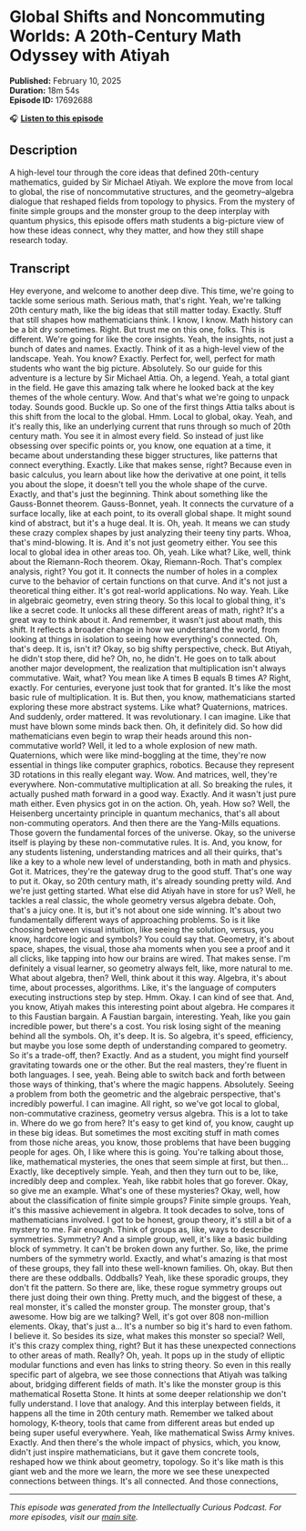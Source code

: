 # Global Shifts and Noncommuting Worlds: A 20th-Century Math Odyssey with Atiyah

**Published:** February 10, 2025  
**Duration:** 18m 54s  
**Episode ID:** 17692688

🎧 **[Listen to this episode](https://intellectuallycurious.buzzsprout.com/2529712/episodes/17692688-global-shifts-and-noncommuting-worlds-a-20th-century-math-odyssey-with-atiyah)**

## Description

A high-level tour through the core ideas that defined 20th-century mathematics, guided by Sir Michael Atiyah. We explore the move from local to global, the rise of noncommutative structures, and the geometry–algebra dialogue that reshaped fields from topology to physics. From the mystery of finite simple groups and the monster group to the deep interplay with quantum physics, this episode offers math students a big-picture view of how these ideas connect, why they matter, and how they still shape research today.

## Transcript

Hey everyone, and welcome to another deep dive. This time, we're going to tackle some serious math. Serious math, that's right. Yeah, we're talking 20th century math, like the big ideas that still matter today. Exactly. Stuff that still shapes how mathematicians think. I know, I know. Math history can be a bit dry sometimes. Right. But trust me on this one, folks. This is different. We're going for like the core insights. Yeah, the insights, not just a bunch of dates and names. Exactly. Think of it as a high-level view of the landscape. Yeah. You know? Exactly. Perfect for, well, perfect for math students who want the big picture. Absolutely. So our guide for this adventure is a lecture by Sir Michael Attia. Oh, a legend. Yeah, a total giant in the field. He gave this amazing talk where he looked back at the key themes of the whole century. Wow. And that's what we're going to unpack today. Sounds good. Buckle up. So one of the first things Attia talks about is this shift from the local to the global. Hmm. Local to global, okay. Yeah, and it's really this, like an underlying current that runs through so much of 20th century math. You see it in almost every field. So instead of just like obsessing over specific points or, you know, one equation at a time, it became about understanding these bigger structures, like patterns that connect everything. Exactly. Like that makes sense, right? Because even in basic calculus, you learn about like how the derivative at one point, it tells you about the slope, it doesn't tell you the whole shape of the curve. Exactly, and that's just the beginning. Think about something like the Gauss-Bonnet theorem. Gauss-Bonnet, yeah. It connects the curvature of a surface locally, like at each point, to its overall global shape. It might sound kind of abstract, but it's a huge deal. It is. Oh, yeah. It means we can study these crazy complex shapes by just analyzing their teeny tiny parts. Whoa, that's mind-blowing. It is. And it's not just geometry either. You see this local to global idea in other areas too. Oh, yeah. Like what? Like, well, think about the Riemann-Roch theorem. Okay, Riemann-Roch. That's complex analysis, right? You got it. It connects the number of holes in a complex curve to the behavior of certain functions on that curve. And it's not just a theoretical thing either. It's got real-world applications. No way. Yeah. Like in algebraic geometry, even string theory. So this local to global thing, it's like a secret code. It unlocks all these different areas of math, right? It's a great way to think about it. And remember, it wasn't just about math, this shift. It reflects a broader change in how we understand the world, from looking at things in isolation to seeing how everything's connected. Oh, that's deep. It is, isn't it? Okay, so big shifty perspective, check. But Atiyah, he didn't stop there, did he? Oh, no, he didn't. He goes on to talk about another major development, the realization that multiplication isn't always commutative. Wait, what? You mean like A times B equals B times A? Right, exactly. For centuries, everyone just took that for granted. It's like the most basic rule of multiplication. It is. But then, you know, mathematicians started exploring these more abstract systems. Like what? Quaternions, matrices. And suddenly, order mattered. It was revolutionary. I can imagine. Like that must have blown some minds back then. Oh, it definitely did. So how did mathematicians even begin to wrap their heads around this non-commutative world? Well, it led to a whole explosion of new math. Quaternions, which were like mind-boggling at the time, they're now essential in things like computer graphics, robotics. Because they represent 3D rotations in this really elegant way. Wow. And matrices, well, they're everywhere. Non-commutative multiplication at all. So breaking the rules, it actually pushed math forward in a good way. Exactly. And it wasn't just pure math either. Even physics got in on the action. Oh, yeah. How so? Well, the Heisenberg uncertainty principle in quantum mechanics, that's all about non-commuting operators. And then there are the Yang-Mills equations. Those govern the fundamental forces of the universe. Okay, so the universe itself is playing by these non-commutative rules. It is. And, you know, for any students listening, understanding matrices and all their quirks, that's like a key to a whole new level of understanding, both in math and physics. Got it. Matrices, they're the gateway drug to the good stuff. That's one way to put it. Okay, so 20th century math, it's already sounding pretty wild. And we're just getting started. What else did Atiyah have in store for us? Well, he tackles a real classic, the whole geometry versus algebra debate. Ooh, that's a juicy one. It is, but it's not about one side winning. It's about two fundamentally different ways of approaching problems. So is it like choosing between visual intuition, like seeing the solution, versus, you know, hardcore logic and symbols? You could say that. Geometry, it's about space, shapes, the visual, those aha moments when you see a proof and it all clicks, like tapping into how our brains are wired. That makes sense. I'm definitely a visual learner, so geometry always felt, like, more natural to me. What about algebra, then? Well, think about it this way. Algebra, it's about time, about processes, algorithms. Like, it's the language of computers executing instructions step by step. Hmm. Okay. I can kind of see that. And, you know, Atiyah makes this interesting point about algebra. He compares it to this Faustian bargain. A Faustian bargain, interesting. Yeah, like you gain incredible power, but there's a cost. You risk losing sight of the meaning behind all the symbols. Oh, it's deep. It is. So algebra, it's speed, efficiency, but maybe you lose some depth of understanding compared to geometry. So it's a trade-off, then? Exactly. And as a student, you might find yourself gravitating towards one or the other. But the real masters, they're fluent in both languages. I see, yeah. Being able to switch back and forth between those ways of thinking, that's where the magic happens. Absolutely. Seeing a problem from both the geometric and the algebraic perspective, that's incredibly powerful. I can imagine. All right, so we've got local to global, non-commutative craziness, geometry versus algebra. This is a lot to take in. Where do we go from here? It's easy to get kind of, you know, caught up in these big ideas. But sometimes the most exciting stuff in math comes from those niche areas, you know, those problems that have been bugging people for ages. Oh, I like where this is going. You're talking about those, like, mathematical mysteries, the ones that seem simple at first, but then... Exactly, like deceptively simple. Yeah, and then they turn out to be, like, incredibly deep and complex. Yeah, like rabbit holes that go forever. Okay, so give me an example. What's one of these mysteries? Okay, well, how about the classification of finite simple groups? Finite simple groups. Yeah, it's this massive achievement in algebra. It took decades to solve, tons of mathematicians involved. I got to be honest, group theory, it's still a bit of a mystery to me. Fair enough. Think of groups as, like, ways to describe symmetries. Symmetry? And a simple group, well, it's like a basic building block of symmetry. It can't be broken down any further. So, like, the prime numbers of the symmetry world. Exactly, and what's amazing is that most of these groups, they fall into these well-known families. Oh, okay. But then there are these oddballs. Oddballs? Yeah, like these sporadic groups, they don't fit the pattern. So there are, like, these rogue symmetry groups out there just doing their own thing. Pretty much, and the biggest of these, a real monster, it's called the monster group. The monster group, that's awesome. How big are we talking? Well, it's got over 808 non-million elements. Okay, that's just a... It's a number so big it's hard to even fathom. I believe it. So besides its size, what makes this monster so special? Well, it's this crazy complex thing, right? But it has these unexpected connections to other areas of math. Really? Oh, yeah. It pops up in the study of elliptic modular functions and even has links to string theory. So even in this really specific part of algebra, we see those connections that Atiyah was talking about, bridging different fields of math. It's like the monster group is this mathematical Rosetta Stone. It hints at some deeper relationship we don't fully understand. I love that analogy. And this interplay between fields, it happens all the time in 20th century math. Remember we talked about homology, K-theory, tools that came from different areas but ended up being super useful everywhere. Yeah, like mathematical Swiss Army knives. Exactly. And then there's the whole impact of physics, which, you know, didn't just inspire mathematicians, but it gave them concrete tools, reshaped how we think about geometry, topology. So it's like math is this giant web and the more we learn, the more we see these unexpected connections between things. It's all connected. And those connections,

---
*This episode was generated from the Intellectually Curious Podcast. For more episodes, visit our [main site](https://intellectuallycurious.buzzsprout.com).*
